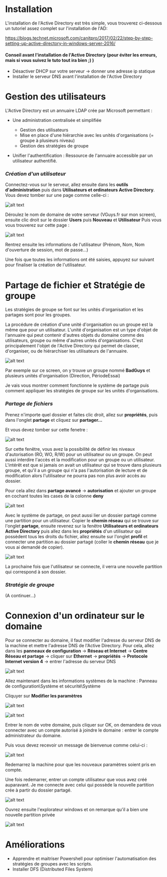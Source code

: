 # Installation

L'installation de l'Active Directory est très simple, vous trouverez ci-dessous un tutoriel assez complet sur l'installation de l'AD:

https://blogs.technet.microsoft.com/canitpro/2017/02/22/step-by-step-setting-up-active-directory-in-windows-server-2016/

#### Conseil avant l'installation de l'Active Directory (pour éviter les erreurs, mais si vous suivez le tuto tout ira bien ;) )
* Désactiver DHCP sur votre serveur -> donner une adresse ip statique 
* Installer le serveur DNS avant l'installation de l'Active Directory

# Gestion des utilisateurs

L'Active Directory est un annuaire LDAP crée par Microsoft permettant : 
* Une administration centralisée et simplifiée 
  * Gestion des utilisateurs  
  * Mise en place d'une hiérarchie avec les unités d'organisations (= groupe à plusieurs niveau)
  * Gestion des stratégies de groupe 
  
* Unifier l'authentification : Ressource de l'annuaire accessible par un utilisateur authentifié.

### _Création d'un utilisateur_

Connectez-vous sur le serveur, allez ensuite dans les **outils d'administration** puis dans **Utilisateurs et ordinateurs Active Directory**.
Vous devez tomber sur une page comme celle-ci : 

![alt text](https://github.com/SkallZou/Projet-PA8/blob/master/Utilisateur%20et%20ordinateur%20ad1.JPG)

Déroulez le nom de domaine de votre serveur (VGuys.fr sur mon screen), ensuite clic droit sur le dossier **Users** puis **Nouveau** et **Utilisateur**
Puis vous vous trouverez sur cette page :

![alt text](https://github.com/SkallZou/Projet-PA8/blob/master/Utilisateur%20et%20ordinateur%20ad3.JPG)

Rentrez ensuite les informations de l'utilisateur (Prénom, Nom, Nom d'ouverture de session, mot de passe...)

Une fois que toutes les informations ont été saisies, appuyez sur suivant pour finaliser la création de l'utilisateur.

# Partage de fichier et Stratégie de groupe 

Les stratégies de groupe se font sur les unités d'organisation et les partages sont pour les groupes.

La procédure de création d'une unité d'organisation ou un groupe est la même que pour un utilisateur. L'unité d'organisation est un type d'objet de l'annuaire qui peut contenir d'autres objets du domaine comme des utilisateurs, groupe ou même d'autres unités d'organisations. C'est principalement l'objet de l'Active Directory qui permet de classer, d'organiser, ou de hiérarchiser les utilisateurs de l'annuaire.

![alt text](https://github.com/SkallZou/Projet-PA8/blob/master/Utilisateur%20et%20ordinateur%20ad4.JPG)

Par exemple sur ce screen, on y trouve un groupe nommé **BadGuys** et plusieurs unités d'organisation (Direction, PériodeEssai)

Je vais vous montrer comment fonctionne le système de partage puis comment appliquer les stratégies de groupe sur les unités d'organisations.

### _Partage de fichiers_

Prenez n'importe quel dossier et faites clic droit, allez sur **propriétés**, puis dans l'onglet **partage** et cliquez sur **partager...** 

Et vous devez tomber sur cette fenetre : 

![alt text](https://github.com/SkallZou/Projet-PA8/blob/master/Partage%20de%20fichier2.JPG)

Sur cette fenêtre, vous avez la possibilité de définir les niveaux d'autorisation (RO, WO, R/W) pour un uitilisateur ou un groupe. On peut aussi interdire l'accès et la modification pour un groupe ou un utilisateur. L'intérêt est que si jamais on avait un utilisateur qui se trouve dans plusieurs groupe, et qu'il a un groupe qui n'a pas l'autorisation de lecture et de modification alors l'utilisateur ne pourra pas non plus avoir accès au dossier.

Pour cela allez dans **partage avancé** -> **autorisation** et ajouter un groupe en cochant toutes les cases de la colonne **deny**

![alt text](https://github.com/SkallZou/Projet-PA8/blob/master/Partage%20de%20fichier6.JPG)

Avec le système de partage, on peut aussi lier un dossier partagé comme une partition pour un utilisateur. Copier le **chemin réseau** qui se trouve sur l'onglet **partage**, ensuite revenez sur la fenêtre **Utilisateurs et ordinateurs Active Directory** puis allez dans les **propriétés** d'un utilisateur qui possèdent tous les droits du fichier, allez ensuite sur l'onglet **profil** et connecter une partition au dossier partagé (coller le **chemin réseau** que je vous ai demandé de copier).

![alt text](https://github.com/SkallZou/Projet-PA8/blob/master/Partage%20de%20fichier4.JPG)

La prochaine fois que l'utilisateur se connecte, il verra une nouvelle partition qui correspond à son dossier.

### _Stratégie de groupe_

(A continuer...)

# Connexion d'un ordinateur sur le domaine

Pour se connecter au domaine, il faut modifier l'adresse du serveur DNS de la machine et mettre l'adresse DNS de l'Active Directory. Pour cela, allez dans les **panneaux de configuration** -> **Réseau et Internet** -> **Centre Réseau et partage** -> cliquer sur **Ethernet** -> **propriétés** -> **Protocole Internet version 4** -> entrer l'adresse du serveur DNS

![alt text](https://github.com/SkallZou/Projet-PA8/blob/master/Connexion2.JPG)

Allez maintenant dans les informations systèmes de la machine : Panneau de configuration\Système et sécurité\Système

Cliquyer sur **Modifier les paramètres**

![alt text](https://github.com/SkallZou/Projet-PA8/blob/master/Connexion3.JPG)

![alt text](https://github.com/SkallZou/Projet-PA8/blob/master/Connexion4.JPG)

Entrer le nom de votre domaine, puis cliquer sur OK, on demandera de vous connecter avec un compte autorisé à joindre le domaine : entrer le compte administrateur du domaine.

Puis vous devez recevoir un message de bienvenue comme celui-ci :

![alt text](https://github.com/SkallZou/Projet-PA8/blob/master/Connexion5.JPG)

Redemarrez la machine pour que les nouveaux paramètres soient pris en compte.

Une fois redemarrer, entrer un compte utilisateur que vous avez créé auparavant. Je me connecte avec celui qui possède la nouvelle partition crée à partir du dossier partagé.

![alt text](https://github.com/SkallZou/Projet-PA8/blob/master/connexion1.JPG)

Ouvrez ensuite l'explorateur windows et on remarque qu'il a bien une nouvelle partition privée

![alt text](https://github.com/SkallZou/Projet-PA8/blob/master/Partage%20de%20fichier5.JPG)

# Améliorations

* Apprendre et maitriser Powershell pour optimiser l'automatisation des stratégies de groupes avec les scripts.
* Installer DFS (Distributed Files System)











